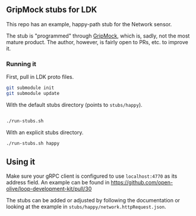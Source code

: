 ## GripMock stubs for LDK
This repo has an example, happy-path stub for the Network sensor.

The stub is "programmed" through [GripMock](https://github.com/tokopedia/gripmock/), which is, sadly, not the most mature product. The author, however, is fairly open to PRs, etc. to improve it.

### Running it
First, pull in LDK proto files.
```bash
git submodule init
git submodule update
```
With the default stubs directory (points to `stubs/happy`).
```bash

./run-stubs.sh
```

With an explicit stubs directory.
```bash
./run-stubs.sh happy
```

## Using it
Make sure your gRPC client is configured to use `localhost:4770` as its address field. An example can be found in https://github.com/open-olive/loop-development-kit/pull/30

The stubs can be added or adjusted by following the documentation or looking at the example in `stubs/happy/network.httpRequest.json`.
